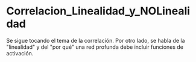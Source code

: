 # Correlacion_Linealidad_y_NOLinealidad
Se sigue tocando el tema de la correlación. Por otro lado, se habla de la "linealidad" y del "por qué" una red profunda debe incluir funciones de activación.
